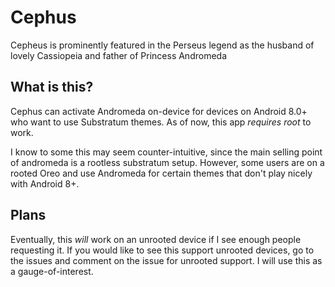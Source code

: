 Cephus
==============

Cepheus is prominently featured in the Perseus legend as 
the husband of lovely Cassiopeia and father of Princess Andromeda

What is this?
--------------

Cephus can activate Andromeda on-device for devices on Android 8.0+ 
who want to use Substratum themes. As of now, this app *requires root*
to work.  
  
I know to some this may seem counter-intuitive, since the main selling
point of andromeda is a rootless substratum setup. However, some users
are on a rooted Oreo and use Andromeda for certain themes that don't 
play nicely with Android 8+. 

Plans
--------------

Eventually, this *will* work on an unrooted device if I see enough people
requesting it. If you would like to see this support unrooted devices, 
go to the issues and comment on the issue for unrooted support. I will use
this as a gauge-of-interest.
